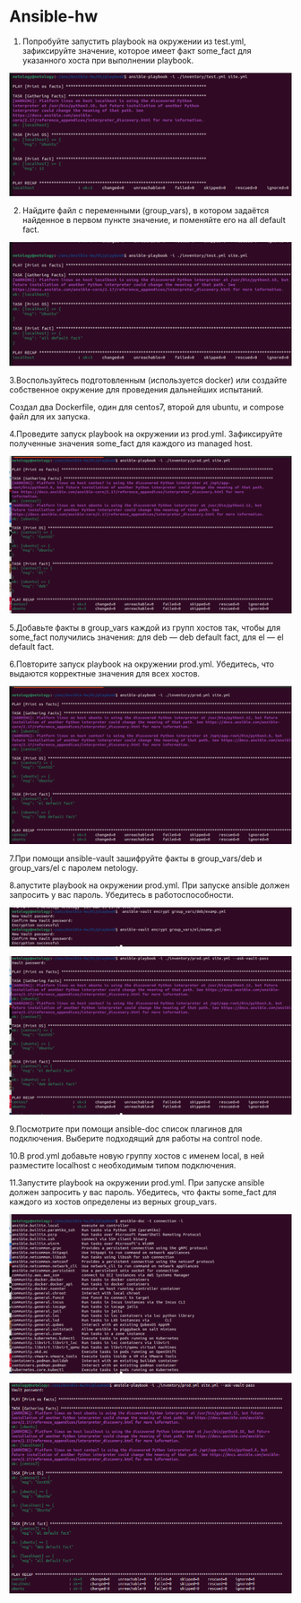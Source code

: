 # Ansible-hw
1. Попробуйте запустить playbook на окружении из test.yml, зафиксируйте значение, которое имеет факт some_fact для указанного хоста при выполнении playbook.

![alt text](img/01.png)

2. Найдите файл с переменными (group_vars), в котором задаётся найденное в первом пункте значение, и поменяйте его на all default fact.

![alt text](img/02.png)

3.Воспользуйтесь подготовленным (используется docker) или создайте собственное окружение для проведения дальнейших испытаний.

Создал два Dockerfile, один для centos7, второй для ubuntu, и compose файл для их запуска.

4.Проведите запуск playbook на окружении из prod.yml. Зафиксируйте полученные значения some_fact для каждого из managed host.

![alt text](img/03.png)

5.Добавьте факты в group_vars каждой из групп хостов так, чтобы для some_fact получились значения: для deb — deb default fact, для el — el default fact.

6.Повторите запуск playbook на окружении prod.yml. Убедитесь, что выдаются корректные значения для всех хостов.

![alt text](img/04.png)

7.При помощи ansible-vault зашифруйте факты в group_vars/deb и group_vars/el с паролем netology.

8.апустите playbook на окружении prod.yml. При запуске ansible должен запросить у вас пароль. Убедитесь в работоспособности.

![alt text](img/05.png)

![alt text](img/06.png)

9.Посмотрите при помощи ansible-doc список плагинов для подключения. Выберите подходящий для работы на control node.

10.В prod.yml добавьте новую группу хостов с именем local, в ней разместите localhost с необходимым типом подключения.

11.Запустите playbook на окружении prod.yml. При запуске ansible должен запросить у вас пароль. Убедитесь, что факты some_fact для каждого из хостов определены из верных group_vars.

![alt text](img/07.png)

![alt text](img/08.png)

